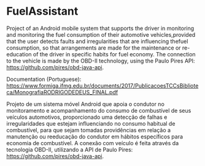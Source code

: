# FuelAssistant

Project of an Android mobile system that supports the driver in monitoring and monitoring the fuel consumption of their automotive 
vehicles,provided that the user detects faults and irregularities that are influencing thefuel consumption, so that arrangements 
are made for the maintenance or re-education of the driver in specific habits for fuel economy. The connection to the vehicle is 
made by the OBD-II technology, using the Paulo Pires API: https://github.com/pires/obd-java-api.

Documentation (Portuguese):
https://www.formiga.ifmg.edu.br/documents/2017/PublicacoesTCCsBiblioteca/MonografiaRODRIGODEDEUS_FINAL.pdf


Projeto de um sistema móvel Android que apoia o condutor no monitoramento e acompanhamento do consumo de combustível de seus veículos automotivos, proporcionado uma detecção de falhas e irregularidades que estejam influenciando no consumo habitual de combustível, para que sejam tomadas providências em relação a manutenção ou reeducação do condutor em hábitos específicos para economia de combustível. A conexão com veículo é feita através da tecnologia OBD-II, utilizando a API de Paulo Pires: https://github.com/pires/obd-java-api.
